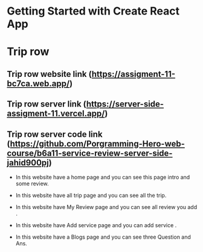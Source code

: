 # Getting Started with Create React App

# Trip row
## Trip row  website link (https://assigment-11-bc7ca.web.app/)
## Trip row  server link (https://server-side-assigment-11.vercel.app/)
## Trip row server code link (https://github.com/Porgramming-Hero-web-course/b6a11-service-review-server-side-jahid900pj)

* In this website have a home page and you can see this page intro and some review.

* In this website have all trip page and you can see all the trip.

* In this website have My Review  page and you can see all review you add .

* In this website have Add service  page and you can add service  .

* In this website have a Blogs page and you can see three Question and Ans.